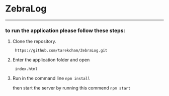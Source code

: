# ZebraLog


___

### to run the application please follow these steps: 

1. Clone the repository.

    ``` https://github.com/tarekcham/ZebraLog.git```
     
2. Enter the application folder and open

     ``` index.html```

3. Run in the command line
 ```npm install```
 
   then start the server by running this commend
    ```npm start```

